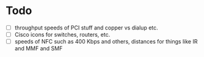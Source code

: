 # Todo

- [ ] throughput speeds of PCI stuff and copper vs dialup etc.
- [ ] Cisco icons for switches, routers, etc. 
- [ ] speeds of NFC such as 400 Kbps and others, distances for things like IR and MMF and SMF